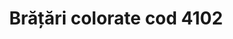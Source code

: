 ---
layout: post
title: "Brățări colorate cod 4102"
description: "Brățări colorate cod 4102"
\\img: "/assets/img/bratari-colorate.jpg"
img: "/assets/img/bratari-colorate-4102.jpg"
img2: "/assets/img/bratari-colorate-4102a.jpg"
colors: "roșu"
price: "10 Ron/buc"
vertical: true
---